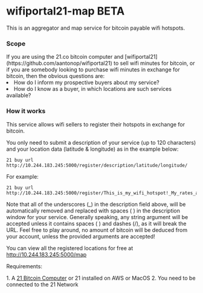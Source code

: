 # wifiportal21-map BETA
This is an aggregator and map service for bitcoin payable wifi hotspots.

<h3> Scope </h3>
If you are using the 21.co bitcoin computer and [wifiportal21] (https://github.com/aantonop/wifiportal21) to sell wifi minutes for bitcoin,
or if you are somebody looking to purchase wifi minutes in exchange for bitcoin, then the obvious questions are:
<li> How do I inform my prospective buyers about my service? </li>
<li> How do I know as a buyer, in which locations are such services available?</li>

<h3> How it works </h3>

<p>This service allows wifi sellers to register their hotspots in exchange for bitcoin.</p>
<p>You only need to submit a description of your service (up to 120 characters) and your location data (latitude & longitude) as in the example below:</p>

<pre><code>21 buy url http://10.244.183.245:5000/register/description/latitude/longitude/
</code></pre>

For example:
<pre><code>21 buy url http://10.244.183.245:5000/register/This_is_my_wifi_hotspot!_My_rates_are_100000_Satoshis_per_minute./37.4418627/-122.2130599/
</code></pre>

Note that all of the underscores (_) in the description field above, will be automatically removed and replaced with spaces ( ) in the description window for your service. Generally speaking, any string argument will be accepted unless it contains spaces ( ) and dashes (/), as it will break the URL. Feel free to play around, no amount of bitcoin will be deduced from your account, unless the provided arguments are accepted! 

You can view all the registered locations for free at http://10.244.183.245:5000/map 

<p>Requirements:</p>
1. A  <a href="https://21.co">21 Bitcoin Computer</a> or 21 installed on AWS or MacOS
2. You need to be connected to the 21 Network 
